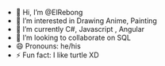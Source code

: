 - 👋 Hi, I’m @ElRebong
- 👀 I’m interested in Drawing Anime, Painting
- 🌱 I’m currently C#, Javascript , Angular
- 💞️ I’m looking to collaborate on SQL 
- 😄 Pronouns: he/his
- ⚡ Fun fact: I like turtle XD

<!---
ElRebong/ElRebong is a ✨ special ✨ repository because its `README.md` (this file) appears on your GitHub profile.
You can click the Preview link to take a look at your changes.
--->
